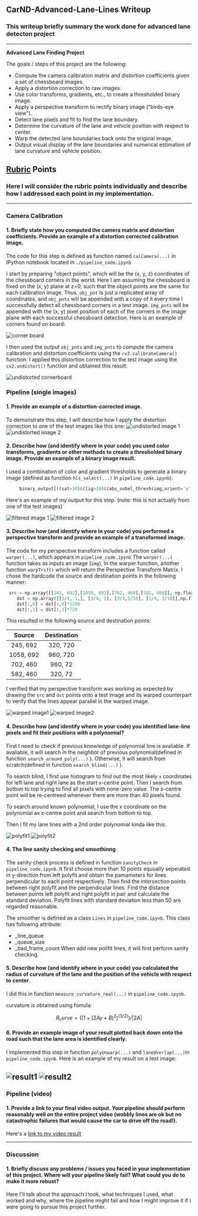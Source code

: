 ## CarND-Advanced-Lane-Lines Writeup 

### This writeup briefly summary the work done for advanced  lane detecton project

---

**Advanced Lane Finding Project**

The goals / steps of this project are the following:

* Compute the camera calibration matrix and distortion coefficients given a set of chessboard images.
* Apply a distortion correction to raw images.
* Use color transforms, gradients, etc., to create a thresholded binary image.
* Apply a perspective transform to rectify binary image ("birds-eye view").
* Detect lane pixels and fit to find the lane boundary.
* Determine the curvature of the lane and vehicle position with respect to center.
* Warp the detected lane boundaries back onto the original image.
* Output visual display of the lane boundaries and numerical estimation of lane curvature and vehicle position.

[//]: # (Image References)

[corner_board]: ./output_images/DRAW_calibration3.jpg "calibration board"
[undist_corner_board]: ./output_images/undis/calibration3.jpg "undistorted calibration board"
[undist_img1]: ./output_images/undis/test4.jpg "undistorted image 1"
[undist_img2]: ./output_images/undis/test5.jpg "undistorted image 2"
[filtered_img1]: ./output_images/filtered/test4.jpg "filtered image 1"
[filtered_img2]: ./output_images/filtered/test5.jpg "filtered image 2"
[warped_img1]: ./output_images/warped/test4.jpg "warped image 1"
[warped_img2]: ./output_images/warped/test5.jpg "warped image 2"
[hist1]: ./output_images/histogram/test4.jpg "histogram 1"
[hist2]: ./output_images/histogram/test5.jpg "histogram 2"
[polyfit1]: ./output_images/polyfit/test4.jpg "polyfit ressult 1"
[polyfit2]: ./output_images/polyfit/test5.jpg "polyfit ressult 2"
[result1]: ./output_images/result/test4.jpg "ressult image 1"
[result2]: ./output_images/result/test5.jpg "ressult image 2"
[result_video]: ./test_videos_output/project_video.mp4 "Video"

## [Rubric](https://review.udacity.com/#!/rubrics/571/view) Points

### Here I will consider the rubric points individually and describe how I addressed each point in my implementation.  

---



### Camera Calibration

#### 1. Briefly state how you computed the camera matrix and distortion coefficients. Provide an example of a distortion corrected calibration image.

The code for this step is defined as function named `calCamera(...)` in IPython notebook located in `./pipeline_code.ipynb`

I start by preparing "object points", which will be the (x, y, z) coordinates of the chessboard corners in the world. Here I am assuming the chessboard is fixed on the (x, y) plane at z=0, such that the object points are the same for each calibration image.  Thus, `obj_pnt` is just a replicated array of coordinates, and `obj_pnts` will be appended with a copy of it every time I successfully detect all chessboard corners in a test image.  `img_pnts` will be appended with the (x, y) pixel position of each of the corners in the image plane with each successful chessboard detection. Here is an example of corners found on board:

![corner board][corner_board]

I then used the output `obj_pnts` and `img_pnts` to compute the camera calibration and distortion coefficients using the `cv2.calibrateCamera()` function.  I applied this distortion correction to the test image using the `cv2.undistort()` function and obtained this result: 

![undistorted cornerboard][undist_corner_board]

### Pipeline (single images)

#### 1. Provide an example of a distortion-corrected image.

To demonstrate this step, I will describe how I apply the distortion correction to one of the test images like this one:
![undistorted image 1][undist_img1]
![undistorted image 2][undist_img2]
#### 2. Describe how (and identify where in your code) you used color transforms, gradients or other methods to create a thresholded binary image.  Provide an example of a binary image result.

I used a combination of color and gradient thresholds to generate a binary image (defined as function  `hls_select(...)` in `pipeline_code.ipynb`). 
```python
     binary_output[((sat>30)&(lig>30)&(abs_sobel_thresh(img,orient='x' sobel_kernel=5, thresh=(15, 255))==1))|(lig>200)|((lig>140)&(sat>100))] = 1
```

Here's an example of my output for this step.  (note: this is not actually from one of the test images) 

![filtered image 1][filtered_img1]
![filtered image 2][filtered_img1]

#### 3. Describe how (and identify where in your code) you performed a perspective transform and provide an example of a transformed image.

The code for my perspective transform includes a function called `warper(...)`, which appears in `pipeline_code.ipynb`  The `warper(...)` function takes as inputs an image (`img`), In the warper function, another function `warpTrsf()` which will return the  Perspective Transform Matrix. I chose the hardcode the source and destination points in the following manner:

```python
 src = np.array([[245, 692],[1058, 692],[702, 460],[582, 460]], np.float32)
    dst = np.array([[1/4, 1,], [3/4, 1], [3/4,1/10], [1/4, 1/10]],np.float32)
    dst[:,0] = dst[:,0]*1280
    dst[:,1] = dst[:,1]*720
```

This resulted in the following source and destination points:

| Source        | Destination   | 
|:-------------:|:-------------:| 
| 245, 692      | 320, 720      | 
| 1058, 692     | 960, 720      |
| 702, 460      | 960, 72       |
| 582, 460      | 320, 72       |

I verified that my perspective transform was working as expected by drawing the `src` and `dst` points onto a test image and its warped counterpart to verify that the lines appear parallel in the warped image.

![warped image1][warped_img1]
![warped image2][warped_img2]
#### 4. Describe how (and identify where in your code) you identified lane-line pixels and fit their positions with a polynomial?
First I need to check if previous knowledge of polynomial line is avaliable. If avaliable, it will search in the neighbor of previous polynomial(defined in  function `search_around_poly(...)` ). Otherwise, it will search from scratch(defined in  function `search_blind(...)` ).

To search blind, I first use histogram to find out the most likely `x` coordinates for left lane and right lane as the start x-centre point. Then I search from bottom to top trying to find all pixels with none-zero value. The x-centre point will be re-centreed whenever there are more than 40 pixels found. 

To search around known polynomial, I use the x coordinate on the polynomial as x-centre point and search from bottom to top.


Then I fit my lane lines with a 2nd order polynomial kinda like this:

![polyfit1][polyfit1]
![polyfit2][polyfit2]
#### 4. The line sanity checking and smoothinng
The sanity check process is defined in function `sanityCheck` in `pipeline_code.ipynb`.
It first choose more than 10 points equually seperated in y-direction from left polyfit and obtain the pamameters for lines perpendicular to each point respectively. Then find the intersection points between right polyfit and the perpendicular lines. Find the distance between points left polyfit and right polyfit in pair and calculate the standard deviation. Polyfit lines with standard deviation less than 50 are regarded reasonable. 

The smoother is defined as a class `Lines` in `pipeline_code.ipynb`. 
This class has following attribute: 
- _line_queue
- _queue_size
- _bad_frame_count
When add new polifit lines, it will first perform sanity checking. 

#### 5. Describe how (and identify where in your code) you calculated the radius of curvature of the lane and the position of the vehicle with respect to center.

I did this in function `measure_curvature_real(...)` in `pipeline_code.ipynb`.

curvature is obtained using fomula:
```math
    R_curve = ((1+(2Ay+B)^2)^(3/2))/|2A|
```

#### 6. Provide an example image of your result plotted back down onto the road such that the lane area is identified clearly.

I implemented this step in function `polyUnwarp(...)` and `laneOverlap(...)`in `pipeline_code.ipynb`.  Here is an example of my result on a test image:

![result1][result1]
![result2][result2]
---

### Pipeline (video)

#### 1. Provide a link to your final video output.  Your pipeline should perform reasonably well on the entire project video (wobbly lines are ok but no catastrophic failures that would cause the car to drive off the road!).
Here's a [link to my video result](./test_videos_output/project_video.mp4)

---

### Discussion

#### 1. Briefly discuss any problems / issues you faced in your implementation of this project.  Where will your pipeline likely fail?  What could you do to make it more robust?

Here I'll talk about the approach I took, what techniques I used, what worked and why, where the pipeline might fail and how I might improve it if I were going to pursue this project further.  
